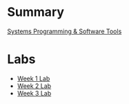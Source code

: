 # Summary

[Systems Programming & Software Tools](./index.md)

# Labs

- [Week 1 Lab](./week1/index.md)
- [Week 2 Lab](./week2/index.md)
- [Week 3 Lab](./week3/index.md)
